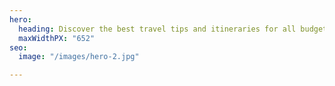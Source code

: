 ```yaml
---
hero:
  heading: Discover the best travel tips and itineraries for all budgets
  maxWidthPX: "652"
seo:
  image: "/images/hero-2.jpg"

---
```

